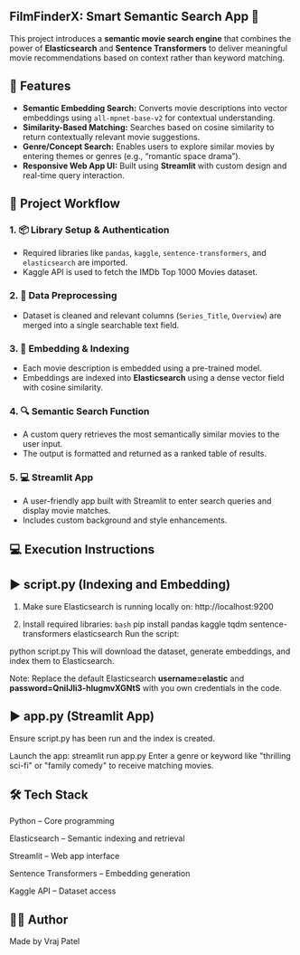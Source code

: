 ## FilmFinderX: Smart Semantic Search App 🔎
This project introduces a **semantic movie search engine** that combines the power of **Elasticsearch** and **Sentence Transformers** to deliver meaningful movie recommendations based on context rather than keyword matching.

## 🚀 Features

- **Semantic Embedding Search:** Converts movie descriptions into vector embeddings using `all-mpnet-base-v2` for contextual understanding.
- **Similarity-Based Matching:** Searches based on cosine similarity to return contextually relevant movie suggestions.
- **Genre/Concept Search:** Enables users to explore similar movies by entering themes or genres (e.g., “romantic space drama”).
- **Responsive Web App UI:** Built using **Streamlit** with custom design and real-time query interaction.


## 🔧 Project Workflow

### 1. 📦 Library Setup & Authentication
- Required libraries like `pandas`, `kaggle`, `sentence-transformers`, and `elasticsearch` are imported.
- Kaggle API is used to fetch the IMDb Top 1000 Movies dataset.

### 2. 🧹 Data Preprocessing
- Dataset is cleaned and relevant columns (`Series_Title`, `Overview`) are merged into a single searchable text field.

### 3. 🧠 Embedding & Indexing
- Each movie description is embedded using a pre-trained model.
- Embeddings are indexed into **Elasticsearch** using a dense vector field with cosine similarity.

### 4. 🔍 Semantic Search Function
- A custom query retrieves the most semantically similar movies to the user input.
- The output is formatted and returned as a ranked table of results.

### 5. 💻 Streamlit App
- A user-friendly app built with Streamlit to enter search queries and display movie matches.
- Includes custom background and style enhancements.



## 💻 Execution Instructions

## ▶️ script.py (Indexing and Embedding)
1. Make sure Elasticsearch is running locally on:
http://localhost:9200

2. Install required libraries:
```bash```
pip install pandas kaggle tqdm sentence-transformers elasticsearch
Run the script:

python script.py
This will download the dataset, generate embeddings, and index them to Elasticsearch.

Note: Replace the default Elasticsearch **username=elastic** and **password=QniIJli3-hIugmvXGNtS** with you own credentials in the code.

## ▶️ app.py (Streamlit App)
Ensure script.py has been run and the index is created.

Launch the app:
streamlit run app.py
Enter a genre or keyword like "thrilling sci-fi" or "family comedy" to receive matching movies.

## 🛠️ Tech Stack
Python – Core programming

Elasticsearch – Semantic indexing and retrieval

Streamlit – Web app interface

Sentence Transformers – Embedding generation

Kaggle API – Dataset access


## 🙋‍♂️ Author
Made by Vraj Patel


